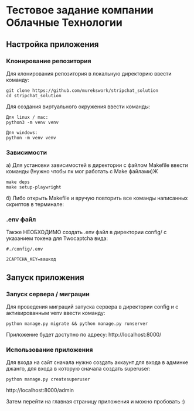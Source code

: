 # Тестовое задание компании Облачные Технологии

## Настройка приложения

### Клонирование репозитория
Для клонирования репозитория в локальную директорию ввести команду: 
```
git clone https://github.com/murekswork/stripchat_solution
cd stripchat_solution
```

Для создания виртуального окружения ввести команды:
```
Для linux / mac:
python3 -m venv venv

Для windows:
python -m venv venv
```

### Зависимости
а) Для установки зависимостей в директории с файлом Makefile ввести команды (!нужно чтобы пк мог работать с Make файлами)Ж
```
make deps
make setup-playwright
```
б) Либо открыть Makefile и вручую повторить все команды написанных скриптов в терминале:

### .env файл
Также НЕОБХОДИМО создать .env файл в директории config/ с указанием токена для Twocaptcha вида:
```
#./config/.env

2CAPTCHA_KEY=вашкод

```

## Запуск приложения

### Запуск сервера / миграции
Для проведения миграций запуска сервера в директории config и c активированным venv ввести команду:
```
python manage.py migrate && python manage.py runserver
```
Приложение будет доступно по адресу:
http://localhost:8000/

### Использование приложения
Для входа на сайт сначала нужно создать аккаунт для входа в админке джанго, для входа в которую сначала создать superuser:
```
python manage.py createsuperuser
```
http://localhost:8000/admin

Затем перейти на главная страницу приложения и можно пробовать :)

